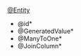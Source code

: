 ---
---

[@Entity](Data-JPA%20Entity.md)  
* @id*  
* @GeneratedValue*  
* @ManyToOne*  
* @JoinColumn*
